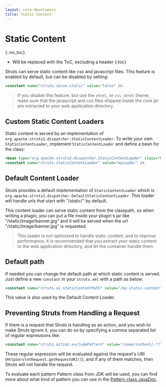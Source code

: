 ```yaml
---
layout: core-developers
title: Static Content
---
```


# Static Content
{:.no_toc}

* Will be replaced with the ToC, excluding a header
{:toc}

Struts can serve static content like css and javascript files. This feature is enabled by default, but can be disabled 
by setting:

```xml
<constant name="struts.serve.static" value="false" />
```

> If you disable this feature, but use the `xhtml`, or `css_xhtml` theme, make sure that the javascript and css files 
> shipped inside the core jar are extracted to your web application directory.

## Custom Static Content Loaders

Static content is served by an implementation of `org.apache.struts2.dispatcher.StaticContentLoader`. To write your own
`StaticContentLoader`, implement `StaticContentLoader` and define a bean for the class:

```xml
<bean type="org.apache.struts2.dispatcher.StaticContentLoader" class="MyStaticContentLoader" name="myLoader" />
<constant name="struts.staticContentLoader" value="myLoader" />
```

## Default Content Loader

Struts provides a default implementation of `StaticContentLoader` which is `org.apache.struts2.dispatcher.DefaultStaticContentLoader`. 
This loader will handle urls that start with "/static/" by default. 

This content loader can serve static content from the classpath, so when writing a plugin, you can put a file inside 
your plugin's jar like "/static/image/banner.jpg" and it will be served when the url "/static/image/banner.jpg" is 
requested. 

> This loader is not optimized to handle static content, and to improve performance, it is recommended that you extract 
> your static content to the web application directory, and let the container handle them.

## Default path

If needed you can change the default path at which static content is served. Just define a new `constant` in your
`struts.xml` with a path as below:

```xml
<constant name="struts.ui.staticContentPath" value="/my-static-content"/>
```

This value is also used by the Default Content Loader.

## Preventing Struts from Handling a Request

If there is a request that Struts is handling as an action, and you wish to make Struts ignore it, you can do so by specifying 
a comma separated list of regular expressions like:

```xml
<constant name="struts.action.excludePattern" value="/some/content/.*?" />
```

These regular expression will be evaluated against the request's URI (`HttpServletRequest.getRequestURI()`), and if any 
of them matches, then Struts will not handle the request.

To evaluate each pattern Pattern class from JDK will be used, you can find more about what kind of pattern you can use 
in the [Pattern class JavaDoc](http://docs.oracle.com/javase/1.5.0/docs/api/java/util/regex/Pattern).
